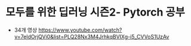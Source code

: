 # 모두를 위한 딥러닝 시즌2- Pytorch 공부
- 34개 영상 
https://www.youtube.com/watch?v=7eldOrjQVi0&list=PLQ28Nx3M4JrhkqBVIXg-i5_CVVoS1UzAv


